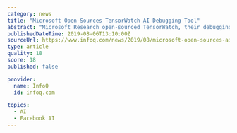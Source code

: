 ```yaml
---
category: news
title: "Microsoft Open-Sources TensorWatch AI Debugging Tool"
abstract: "Microsoft Research open-sourced TensorWatch, their debugging tool for AI and deep-learning. TensorWatch supports PyTorch as well as TensorFlow eager tensors, and allows developers to interactively debug training jobs in real-time via Jupyter notebooks ..."
publishedDateTime: 2019-08-06T13:10:00Z
sourceUrl: https://www.infoq.com/news/2019/08/microsoft-open-sources-ai-tool/
type: article
quality: 18
score: 18
published: false

provider:
  name: InfoQ
  id: infoq.com

topics:
  - AI
  - Facebook AI
---
```

